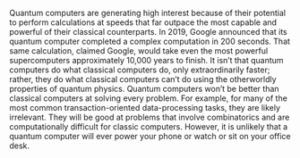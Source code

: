 Quantum computers are generating high interest because of their potential to perform calculations at speeds that far outpace the most capable and powerful of their classical counterparts. In 2019, Google announced that its quantum computer completed a complex computation in 200 seconds. That same calculation, claimed Google, would take even the most powerful supercomputers approximately 10,000 years to finish. It isn’t that quantum computers do what classical computers do, only extraordinarily faster; rather, they do what classical computers can’t do using the otherworldly properties of quantum physics. Quantum computers won’t be better than classical computers at solving every problem. For example, for many of the most common transaction-oriented data-processing tasks, they are likely irrelevant. They will be good at problems that involve combinatorics and are computationally difficult for classic computers. However, it is unlikely that a quantum computer will ever power your phone or watch or sit on your office desk.